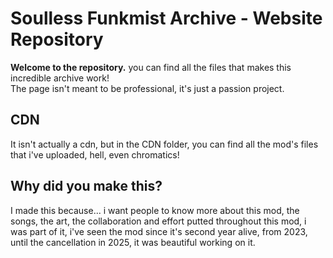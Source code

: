 # Soulless Funkmist Archive - Website Repository
**Welcome to the repository.** you can find all the files that makes this incredible archive work!<br>The page isn't meant to be professional, it's just a passion project.
## CDN
It isn't actually a cdn, but in the CDN folder, you can find all the mod's files that i've uploaded, hell, even chromatics!
## Why did you make this?
I made this because... i want people to know more about this mod, the songs, the art, the collaboration and effort putted throughout this mod, i was part of it, i've seen the mod since it's second year alive, from 2023, until the cancellation in 2025, it was beautiful working on it.